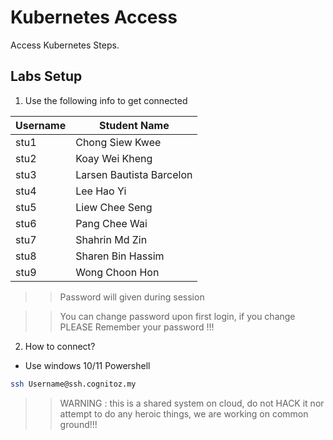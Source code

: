 # Kubernetes Access

Access Kubernetes Steps.

## Labs Setup 

1. Use the following info to get connected


| Username | Student Name                |
|----------|--------------------------|
| stu1     | Chong Siew Kwee          |
| stu2     | Koay Wei Kheng           |
| stu3     | Larsen Bautista Barcelon |
| stu4     | Lee Hao Yi               |
| stu5     | Liew Chee Seng           |
| stu6     | Pang Chee Wai            |
| stu7     | Shahrin Md Zin           |
| stu8     | Sharen Bin Hassim        |
| stu9     | Wong Choon Hon           |


>> Password will given during session

>> You can change password upon first login, if you change PLEASE Remember your password !!!

2. How to connect?
* Use windows 10/11 Powershell 
```sh 
ssh Username@ssh.cognitoz.my
```

>> WARNING : this is a shared system on cloud, do not HACK it nor attempt to do any heroic things, we are working on common ground!!! 
